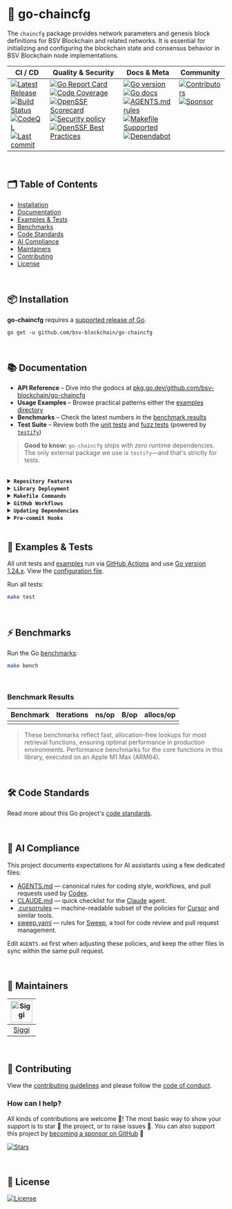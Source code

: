 # 🚀 go-chaincfg
The `chaincfg` package provides network parameters and genesis block
definitions for BSV Blockchain and related networks. It is essential for
initializing and configuring the blockchain state and consensus behavior in
BSV Blockchain node implementations.

<table>
  <thead>
    <tr>
      <th>CI&nbsp;/&nbsp;CD</th>
      <th>Quality&nbsp;&amp;&nbsp;Security</th>
      <th>Docs&nbsp;&amp;&nbsp;Meta</th>
      <th>Community</th>
    </tr>
  </thead>
  <tbody>
    <tr>
      <td valign="top" align="left">
        <a href="https://github.com/bsv-blockchain/go-chaincfg/releases">
          <img src="https://img.shields.io/github/release-pre/bsv-blockchain/go-chaincfg?logo=github&style=flat" alt="Latest Release">
        </a><br/>
        <a href="https://github.com/bsv-blockchain/go-chaincfg/actions">
          <img src="https://img.shields.io/github/actions/workflow/status/bsv-blockchain/go-chaincfg/run-tests.yml?branch=master&logo=github&style=flat" alt="Build Status">
        </a><br/>
		<a href="https://github.com/bsv-blockchain/go-chaincfg/actions">
          <img src="https://github.com/bsv-blockchain/go-chaincfg/actions/workflows/codeql-analysis.yml/badge.svg?style=flat" alt="CodeQL">
        </a><br/>
        <a href="https://github.com/bsv-blockchain/go-chaincfg/commits/master">
		  <img src="https://img.shields.io/github/last-commit/bsv-blockchain/go-chaincfg?style=flat&logo=clockify&logoColor=white" alt="Last commit">
		</a>
      </td>
      <td valign="top" align="left">
        <a href="https://goreportcard.com/report/github.com/bsv-blockchain/go-chaincfg">
          <img src="https://goreportcard.com/badge/github.com/bsv-blockchain/go-chaincfg?style=flat" alt="Go Report Card">
        </a><br/>
		<a href="https://codecov.io/gh/bsv-blockchain/go-chaincfg">
          <img src="https://codecov.io/gh/bsv-blockchain/go-chaincfg/branch/master/graph/badge.svg?style=flat&token=iBdJQpOej9" alt="Code Coverage">
        </a><br/>
		<a href="https://scorecard.dev/viewer/?uri=github.com/bsv-blockchain/go-chaincfg">
          <img src="https://api.scorecard.dev/projects/github.com/bsv-blockchain/go-chaincfg/badge?logo=springsecurity&logoColor=white" alt="OpenSSF Scorecard">
        </a><br/>
		<a href=".github/SECURITY.md">
          <img src="https://img.shields.io/badge/security-policy-blue?style=flat&logo=springsecurity&logoColor=white" alt="Security policy">
        </a><br/>
		<a href="https://www.bestpractices.dev/projects/10822">
		  <img src="https://www.bestpractices.dev/projects/10822/badge?style=flat&logo=springsecurity&logoColor=white" alt="OpenSSF Best Practices">
		</a>
      </td>
      <td valign="top" align="left">
        <a href="https://golang.org/">
          <img src="https://img.shields.io/github/go-mod/go-version/bsv-blockchain/go-chaincfg?style=flat" alt="Go version">
        </a><br/>
        <a href="https://pkg.go.dev/github.com/bsv-blockchain/go-chaincfg?tab=doc">
          <img src="https://pkg.go.dev/badge/github.com/bsv-blockchain/go-chaincfg.svg?style=flat" alt="Go docs">
        </a><br/>
        <a href=".github/AGENTS.md">
          <img src="https://img.shields.io/badge/AGENTS.md-found-40b814?style=flat&logo=openai" alt="AGENTS.md rules">
        </a><br/>
        <a href="Makefile">
          <img src="https://img.shields.io/badge/Makefile-supported-brightgreen?style=flat&logo=probot&logoColor=white" alt="Makefile Supported">
        </a><br/>
		<a href=".github/dependabot.yml">
          <img src="https://img.shields.io/badge/dependencies-automatic-blue?logo=dependabot&style=flat" alt="Dependabot">
        </a>
      </td>
      <td valign="top" align="left">
        <a href="https://github.com/bsv-blockchain/go-chaincfg/graphs/contributors">
          <img src="https://img.shields.io/github/contributors/bsv-blockchain/go-chaincfg?style=flat&logo=contentful&logoColor=white" alt="Contributors">
        </a><br/>
        <a href="https://github.com/sponsors/bsv-blockchain">
          <img src="https://img.shields.io/badge/sponsor-BSV-181717.svg?logo=github&style=flat" alt="Sponsor">
        </a><br/>
      </td>
    </tr>
  </tbody>
</table>

<br/>

## 🗂️ Table of Contents
* [Installation](#-installation)
* [Documentation](#-documentation)
* [Examples & Tests](#-examples--tests)
* [Benchmarks](#-benchmarks)
* [Code Standards](#-code-standards)
* [AI Compliance](#-ai-compliance)
* [Maintainers](#-maintainers)
* [Contributing](#-contributing)
* [License](#-license)

<br/>

## 📦 Installation

**go-chaincfg** requires a [supported release of Go](https://golang.org/doc/devel/release.html#policy).
```shell script
go get -u github.com/bsv-blockchain/go-chaincfg
```

<br/>

## 📚 Documentation

- **API Reference** – Dive into the godocs at [pkg.go.dev/github.com/bsv-blockchain/go-chaincfg](https://pkg.go.dev/github.com/bsv-blockchain/go-chaincfg)
- **Usage Examples** – Browse practical patterns either the [examples directory](examples)
- **Benchmarks** – Check the latest numbers in the [benchmark results](#benchmark-results)
- **Test Suite** – Review both the [unit tests](genesis_test.go) and [fuzz tests](chaincfg_fuzz_test.go) (powered by [`testify`](https://github.com/stretchr/testify))

> **Good to know:** `go-chaincfg` ships with *zero* runtime dependencies.  
> The only external package we use is `testify`—and that's strictly for tests.

<br/>

<details>
<summary><strong><code>Repository Features</code></strong></summary>
<br/>

* **Continuous Integration on Autopilot** with [GitHub Actions](https://github.com/features/actions) – every push is built, tested, and reported in minutes.
* **Pull‑Request Flow That Merges Itself** thanks to [auto‑merge](.github/workflows/auto-merge-on-approval.yml) and hands‑free [Dependabot auto‑merge](.github/workflows/dependabot-auto-merge.yml).
* **One‑Command Builds** powered by battle‑tested [Make](https://www.gnu.org/software/make) targets for linting, testing, releases, and more.
* **First‑Class Dependency Management** using native [Go Modules](https://github.com/golang/go/wiki/Modules).
* **Uniform Code Style** via [gofumpt](https://github.com/mvdan/gofumpt) plus zero‑noise linting with [golangci‑lint](https://github.com/golangci/golangci-lint).
* **Confidence‑Boosting Tests** with [testify](https://github.com/stretchr/testify), the Go [race detector](https://blog.golang.org/race-detector), crystal‑clear [HTML coverage](https://blog.golang.org/cover) snapshots, and automatic uploads to [Codecov](https://codecov.io/).
* **Hands‑Free Releases** delivered by [GoReleaser](https://github.com/goreleaser/goreleaser) whenever you create a [new Tag](https://git-scm.com/book/en/v2/Git-Basics-Tagging).
* **Relentless Dependency & Vulnerability Scans** via [Dependabot](https://dependabot.com), [Nancy](https://github.com/sonatype-nexus-community/nancy), and [govulncheck](https://pkg.go.dev/golang.org/x/vuln/cmd/govulncheck).
* **Security Posture by Default** with [CodeQL](https://docs.github.com/en/github/finding-security-vulnerabilities-and-errors-in-your-code/about-code-scanning), [OpenSSF Scorecard](https://openssf.org), and secret‑leak detection via [gitleaks](https://github.com/gitleaks/gitleaks).
* **Automatic Syndication** to [pkg.go.dev](https://pkg.go.dev/) on every release for instant godoc visibility.
* **Polished Community Experience** using rich templates for [Issues & PRs](https://docs.github.com/en/communities/using-templates-to-encourage-useful-issues-and-pull-requests/configuring-issue-templates-for-your-repository).
* **All the Right Meta Files** (`LICENSE`, `CONTRIBUTING.md`, `CODE_OF_CONDUCT.md`, `SUPPORT.md`, `SECURITY.md`) pre‑filled and ready.
* **Code Ownership** clarified through a [CODEOWNERS](.github/CODEOWNERS) file, keeping reviews fast and focused.
* **Zero‑Noise Dev Environments** with tuned editor settings (`.editorconfig`) plus curated *ignore* files for [VS Code](.editorconfig), [Docker](.dockerignore), and [Git](.gitignore).
* **Label Sync Magic**: your repo labels stay in lock‑step with [.github/labels.yml](.github/labels.yml).
* **Friendly First PR Workflow** – newcomers get a warm welcome thanks to a dedicated [workflow](.github/workflows/pull-request-management.yml).
* **Standards‑Compliant Docs** adhering to the [standard‑readme](https://github.com/RichardLitt/standard-readme/blob/master/spec.md) spec.
* **Instant Cloud Workspaces** via [Gitpod](https://gitpod.io/) – spin up a fully configured dev environment with automatic linting and tests.
* **Out‑of‑the‑Box VS Code Happiness** with a preconfigured [Go](https://code.visualstudio.com/docs/languages/go) workspace and [`.vscode`](.vscode) folder with all the right settings.
* **Optional Release Broadcasts** to your community via [Slack](https://slack.com), [Discord](https://discord.com), or [Twitter](https://twitter.com) – plug in your webhook.
* **AI Compliance Playbook** – machine‑readable guidelines ([AGENTS.md](.github/AGENTS.md), [CLAUDE.md](.github/CLAUDE.md), [.cursorrules](.cursorrules), [sweep.yaml](.github/sweep.yaml)) keep ChatGPT, Claude, Cursor & Sweep aligned with your repo’s rules.
* **Pre-commit Hooks for Consistency** powered by [pre-commit](https://pre-commit.com) and the [.pre-commit-config.yaml](.pre-commit-config.yaml) file—run the same formatting, linting, and tests before every commit, just like CI.
* **Automated Hook Updates** keep the [.pre-commit-config.yaml](.pre-commit-config.yaml) current via a weekly [workflow](.github/workflows/update-pre-commit-hooks.yml).
* **DevContainers for Instant Onboarding** – Launch a ready-to-code environment in seconds with [VS Code DevContainers](https://containers.dev/) and the included [.devcontainer/devcontainer.json](.devcontainer/devcontainer.json) config.

</details>

<details>
<summary><strong><code>Library Deployment</code></strong></summary>
<br/>

This project uses [goreleaser](https://github.com/goreleaser/goreleaser) for streamlined binary and library deployment to GitHub. To get started, install it via:

```bash
brew install goreleaser
```

The release process is defined in the [.goreleaser.yml](.goreleaser.yml) configuration file.

To generate a snapshot (non-versioned) release for testing purposes, run:

```bash
make release-snap
```

Then create and push a new Git tag using:

```bash
make tag version=x.y.z
```

This process ensures consistent, repeatable releases with properly versioned artifacts and citation metadata.

</details>

<details>
<summary><strong><code>Makefile Commands</code></strong></summary>
<br/>

View all `makefile` commands

```bash script
make help
```

List of all current commands:

<!-- make-help-start -->
```text
bench                 ## Run all benchmarks in the Go application
build-go              ## Build the Go application (locally)
citation              ## Update version in CITATION.cff (use version=X.Y.Z)
clean-mods            ## Remove all the Go mod cache
coverage              ## Show test coverage
diff                  ## Show git diff and fail if uncommitted changes exist
generate              ## Run go generate in the base of the repo
godocs                ## Trigger GoDocs tag sync
govulncheck-install   ## Install govulncheck
help                  ## Display this help message
install-go            ## Install using go install with specific version
install-releaser      ## Install GoReleaser
install-template      ## Kick-start a fresh copy of go-chaincfg (run once!)
install               ## Install the application binary
lint                  ## Run the golangci-lint application (install if not found)
release-snap          ## Build snapshot binaries
release-test          ## Run release dry-run (no publish)
release               ## Run production release (requires github_token)
run-fuzz-tests        ## Run fuzz tests for all packages
tag-remove            ## Remove local and remote tag (use version=X.Y.Z)
tag-update            ## Force-update tag to current commit (use version=X.Y.Z)
tag                   ## Create and push a new tag (use version=X.Y.Z)
test-ci-no-race       ## CI test suite without race detector
test-ci-short         ## CI unit-only short tests
test-ci               ## CI full test suite with coverage
test-no-lint          ## Run only tests (no lint)
test-short            ## Run tests excluding integration
test-unit             ## Runs tests and outputs coverage
test                  ## Run lint and all tests
uninstall             ## Uninstall the Go binary
update-linter         ## Upgrade golangci-lint (macOS only)
update-releaser       ## Reinstall GoReleaser
update                ## Update dependencies
vet                   ## Run go vet
```
<!-- make-help-end -->

</details>

<details>
<summary><strong><code>GitHub Workflows</code></strong></summary>
<br/>

| Workflow Name                                                                | Description                                                                                                                 |
|------------------------------------------------------------------------------|-----------------------------------------------------------------------------------------------------------------------------|
| [auto-merge-on-approval.yml](.github/workflows/auto-merge-on-approval.yml)   | Automatically merges PRs after approval and all required checks, following strict rules.                                    |
| [check-for-leaks.yml](.github/workflows/check-for-leaks.yml)                 | Runs [gitleaks](https://github.com/gitleaks/gitleaks) to detect secrets on a daily schedule.                                |
| [clean-runner-cache.yml](.github/workflows/clean-runner-cache.yml)           | Removes GitHub Actions caches tied to closed pull requests.                                                                 |
| [codeql-analysis.yml](.github/workflows/codeql-analysis.yml)                 | Analyzes code for security vulnerabilities using [GitHub CodeQL](https://codeql.github.com/).                               |
| [delete-merged-branches.yml](.github/workflows/delete-merged-branches.yml)   | Deletes feature branches after their pull requests are merged.                                                              |
| [dependabot-auto-merge.yml](.github/workflows/dependabot-auto-merge.yml)     | Automatically merges [Dependabot](https://github.com/dependabot) PRs that meet all requirements.                            |
| [pull-request-management.yml](.github/workflows/pull-request-management.yml) | Labels PRs by branch prefix, assigns a default user if none is assigned, and welcomes new contributors with a comment.      |
| [release.yml](.github/workflows/release.yml)                                 | Builds and publishes releases via [GoReleaser](https://goreleaser.com/intro/) when a semver tag is pushed.                  |
| [run-tests.yml](.github/workflows/run-tests.yml)                             | Runs linter, Go tests and dependency checks on every push and pull request.                                                 |
| [scorecard.yml](.github/workflows/scorecard.yml)                             | Runs [OpenSSF](https://openssf.org/) Scorecard to assess supply chain security.                                             |
| [stale.yml](.github/workflows/stale.yml)                                     | Warns about (and optionally closes) inactive issues and PRs on a schedule or manual trigger.                                |
| [sync-labels.yml](.github/workflows/sync-labels.yml)                         | Keeps GitHub labels in sync with the declarative manifest at [`.github/labels.yml`](./.github/labels.yml).                  |
| [update-pre-commit-hooks.yml](.github/workflows/update-pre-commit-hooks.yml) | Automatically update versions for [pre-commit](https://pre-commit.com/) hooks                                               |
| [update-pip-requirements.yml](.github/workflows/update-pip-requirements.yml) | Updates Python [requirements](./.github/workflows/update-pip-requirements.yml) for pre-commit hooks to the latest versions. |

</details>

<details>
<summary><strong><code>Updating Dependencies</code></strong></summary>
<br/>

To update all dependencies (Go modules, linters, and related tools), run:

```bash
make update
```

This command ensures all dependencies are brought up to date in a single step, including Go modules and any tools managed by the Makefile. It is the recommended way to keep your development environment and CI in sync with the latest versions.

</details>

<details>
<summary><strong><code>Pre-commit Hooks</code></strong></summary>
<br/>

Set up the optional [pre-commit](https://pre-commit.com) hooks to run the same formatting, linting, and tests defined in [AGENTS.md](.github/AGENTS.md) before every commit:

```bash
pip install pre-commit
pre-commit install
```

The hooks are configured in [.pre-commit-config.yaml](.pre-commit-config.yaml) and mirror the CI pipeline.

</details>

<br/>

## 🧪 Examples & Tests

All unit tests and [examples](examples) run via [GitHub Actions](https://github.com/bsv-blockchain/go-chaincfg/actions) and use [Go version 1.24.x](https://go.dev/doc/go1.24). View the [configuration file](.github/workflows/run-tests.yml).

Run all tests:

```bash script
make test
```

<br/>

## ⚡ Benchmarks

Run the Go [benchmarks](chaincfg_benchmark_test.go):

```bash script
make bench
```

<br/>

### Benchmark Results

| Benchmark                           | Iterations | ns/op | B/op | allocs/op |
|-------------------------------------|------------|------:|-----:|----------:|
|                                     |            |       |      |           |
> These benchmarks reflect fast, allocation-free lookups for most retrieval functions, ensuring optimal performance in production environments.
> Performance benchmarks for the core functions in this library, executed on an Apple M1 Max (ARM64).

<br/>

## 🛠️ Code Standards
Read more about this Go project's [code standards](.github/CODE_STANDARDS.md).

<br/>

## 🤖 AI Compliance
This project documents expectations for AI assistants using a few dedicated files:

- [AGENTS.md](.github/AGENTS.md) — canonical rules for coding style, workflows, and pull requests used by [Codex](https://chatgpt.com/codex).
- [CLAUDE.md](.github/CLAUDE.md) — quick checklist for the [Claude](https://www.anthropic.com/product) agent.
- [.cursorrules](.cursorrules) — machine-readable subset of the policies for [Cursor](https://www.cursor.so/) and similar tools.
- [sweep.yaml](.github/sweep.yaml) — rules for [Sweep](https://github.com/sweepai/sweep), a tool for code review and pull request management.

Edit `AGENTS.md` first when adjusting these policies, and keep the other files in sync within the same pull request.

<br/>

## 👥 Maintainers
| [<img src="https://github.com/icellan.png" height="50" alt="Siggi" />](https://github.com/icellan) |
|:--------------------------------------------------------------------------------------------------:|
|                                [Siggi](https://github.com/icellan)                                 |

<br/>

## 🤝 Contributing
View the [contributing guidelines](.github/CONTRIBUTING.md) and please follow the [code of conduct](.github/CODE_OF_CONDUCT.md).

### How can I help?
All kinds of contributions are welcome :raised_hands:!
The most basic way to show your support is to star :star2: the project, or to raise issues :speech_balloon:.
You can also support this project by [becoming a sponsor on GitHub](https://github.com/sponsors/bsv-blockchain) :clap:

[![Stars](https://img.shields.io/github/stars/bsv-blockchain/go-chaincfg?label=Please%20like%20us&style=social&v=1)](https://github.com/bsv-blockchain/go-chaincfg/stargazers)

<br/>

## 📝 License

[![License](https://img.shields.io/github/license/bsv-blockchain/go-chaincfg.svg?style=flat&v=1)](LICENSE)
